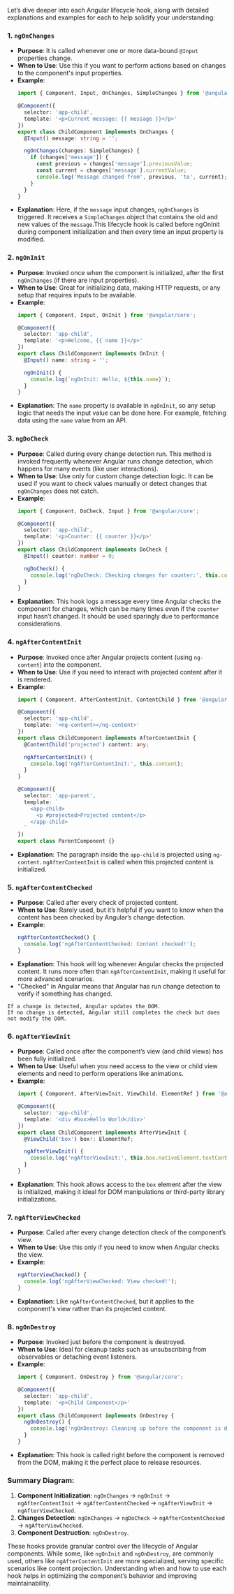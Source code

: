 Let’s dive deeper into each Angular lifecycle hook, along with detailed explanations and examples for each to help solidify your understanding:

### 1. **`ngOnChanges`**
   - **Purpose**: It is called whenever one or more data-bound `@Input` properties change.
   - **When to Use**: Use this if you want to perform actions based on changes to the component's input properties.
   - **Example**:
     ```typescript
     import { Component, Input, OnChanges, SimpleChanges } from '@angular/core';

     @Component({
       selector: 'app-child',
       template: '<p>Current message: {{ message }}</p>'
     })
     export class ChildComponent implements OnChanges {
       @Input() message: string = '';

       ngOnChanges(changes: SimpleChanges) {
         if (changes['message']) {
           const previous = changes['message'].previousValue;
           const current = changes['message'].currentValue;
           console.log('Message changed from', previous, 'to', current);
         }
       }
     }
     ```
   - **Explanation**: Here, if the `message` input changes, `ngOnChanges` is triggered. It receives a `SimpleChanges` object that contains the old and new values of the `message`.This lifecycle hook is called before ngOnInit during component initialization and then every time an input property is modified.

### 2. **`ngOnInit`**
   - **Purpose**: Invoked once when the component is initialized, after the first `ngOnChanges` (if there are input properties).
   - **When to Use**: Great for initializing data, making HTTP requests, or any setup that requires inputs to be available.
   - **Example**:
     ```typescript
     import { Component, Input, OnInit } from '@angular/core';

     @Component({
       selector: 'app-child',
       template: '<p>Welcome, {{ name }}</p>'
     })
     export class ChildComponent implements OnInit {
       @Input() name: string = '';

       ngOnInit() {
         console.log(`ngOnInit: Hello, ${this.name}`);
       }
     }
     ```
   - **Explanation**: The `name` property is available in `ngOnInit`, so any setup logic that needs the input value can be done here. For example, fetching data using the `name` value from an API.

### 3. **`ngDoCheck`**
   - **Purpose**: Called during every change detection run. This method is invoked frequently whenever Angular runs change detection, which happens for many events (like user interactions).
   - **When to Use**: Use only for custom change detection logic. It can be used if you want to check values manually or detect changes that `ngOnChanges` does not catch.
   - **Example**:
     ```typescript
     import { Component, DoCheck, Input } from '@angular/core';

     @Component({
       selector: 'app-child',
       template: '<p>Counter: {{ counter }}</p>'
     })
     export class ChildComponent implements DoCheck {
       @Input() counter: number = 0;

       ngDoCheck() {
         console.log('ngDoCheck: Checking changes for counter:', this.counter);
       }
     }
     ```
   - **Explanation**: This hook logs a message every time Angular checks the component for changes, which can be many times even if the `counter` input hasn’t changed. It should be used sparingly due to performance considerations.

### 4. **`ngAfterContentInit`**
   - **Purpose**: Invoked once after Angular projects content (using `ng-content`) into the component.
   - **When to Use**: Use if you need to interact with projected content after it is rendered.
   - **Example**:
     ```typescript
     import { Component, AfterContentInit, ContentChild } from '@angular/core';

     @Component({
       selector: 'app-child',
       template: '<ng-content></ng-content>'
     })
     export class ChildComponent implements AfterContentInit {
       @ContentChild('projected') content: any;

       ngAfterContentInit() {
         console.log('ngAfterContentInit:', this.content);
       }
     }

     @Component({
       selector: 'app-parent',
       template: `
         <app-child>
           <p #projected>Projected content</p>
         </app-child>
       `
     })
     export class ParentComponent {}
     ```
   - **Explanation**: The paragraph inside the `app-child` is projected using `ng-content`. `ngAfterContentInit` is called when this projected content is initialized.

### 5. **`ngAfterContentChecked`**
   - **Purpose**: Called after every check of projected content.
   - **When to Use**: Rarely used, but it’s helpful if you want to know when the content has been checked by Angular’s change detection.
   - **Example**:
     ```typescript
     ngAfterContentChecked() {
       console.log('ngAfterContentChecked: Content checked!');
     }
     ```
   - **Explanation**: This hook will log whenever Angular checks the projected content. It runs more often than `ngAfterContentInit`, making it useful for more advanced scenarios.
   - "Checked" in Angular means that Angular has run change detection to verify if something has changed.

    If a change is detected, Angular updates the DOM.
    If no change is detected, Angular still completes the check but does not modify the DOM.

### 6. **`ngAfterViewInit`**
   - **Purpose**: Called once after the component’s view (and child views) has been fully initialized.
   - **When to Use**: Useful when you need access to the view or child view elements and need to perform operations like animations.
   - **Example**:
     ```typescript
     import { Component, AfterViewInit, ViewChild, ElementRef } from '@angular/core';

     @Component({
       selector: 'app-child',
       template: '<div #box>Hello World</div>'
     })
     export class ChildComponent implements AfterViewInit {
       @ViewChild('box') box!: ElementRef;

       ngAfterViewInit() {
         console.log('ngAfterViewInit:', this.box.nativeElement.textContent);
       }
     }
     ```
   - **Explanation**: This hook allows access to the `box` element after the view is initialized, making it ideal for DOM manipulations or third-party library initializations.

### 7. **`ngAfterViewChecked`**
   - **Purpose**: Called after every change detection check of the component’s view.
   - **When to Use**: Use this only if you need to know when Angular checks the view.
   - **Example**:
     ```typescript
     ngAfterViewChecked() {
       console.log('ngAfterViewChecked: View checked!');
     }
     ```
   - **Explanation**: Like `ngAfterContentChecked`, but it applies to the component's view rather than its projected content.

### 8. **`ngOnDestroy`**
   - **Purpose**: Invoked just before the component is destroyed.
   - **When to Use**: Ideal for cleanup tasks such as unsubscribing from observables or detaching event listeners.
   - **Example**:
     ```typescript
     import { Component, OnDestroy } from '@angular/core';

     @Component({
       selector: 'app-child',
       template: '<p>Child Component</p>'
     })
     export class ChildComponent implements OnDestroy {
       ngOnDestroy() {
         console.log('ngOnDestroy: Cleaning up before the component is destroyed.');
       }
     }
     ```
   - **Explanation**: This hook is called right before the component is removed from the DOM, making it the perfect place to release resources.

### Summary Diagram:
1. **Component Initialization**: `ngOnChanges` → `ngOnInit` → `ngAfterContentInit` → `ngAfterContentChecked` → `ngAfterViewInit` → `ngAfterViewChecked`.
2. **Changes Detection**: `ngOnChanges` → `ngDoCheck` → `ngAfterContentChecked` → `ngAfterViewChecked`.
3. **Component Destruction**: `ngOnDestroy`.

These hooks provide granular control over the lifecycle of Angular components. While some, like `ngOnInit` and `ngOnDestroy`, are commonly used, others like `ngAfterContentInit` are more specialized, serving specific scenarios like content projection. Understanding when and how to use each hook helps in optimizing the component’s behavior and improving maintainability.
